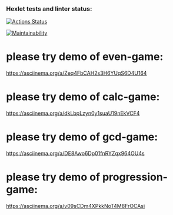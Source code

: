 ### Hexlet tests and linter status:
[![Actions Status](https://github.com/OlegKhnew/python-project-49/actions/workflows/hexlet-check.yml/badge.svg)](https://github.com/OlegKhnew/python-project-49/actions)

[![Maintainability](https://api.codeclimate.com/v1/badges/276612709ae4c98e13f4/maintainability)](https://codeclimate.com/github/OlegKhnew/python-project-49/maintainability)

# please try demo of even-game: 
https://asciinema.org/a/Zeq4FbCAH2s3H6YUqS6D4U164

# please try demo of calc-game:
https://asciinema.org/a/dkLbpLzyn0y1suaU19nEkVCF4

# please try demo of gcd-game:
https://asciinema.org/a/DE8Awo6Dp01fnRYZqx964OU4s

# please try demo of progression-game:
https://asciinema.org/a/v09sCDm4XPkkNoT4M8FrOCAsi
